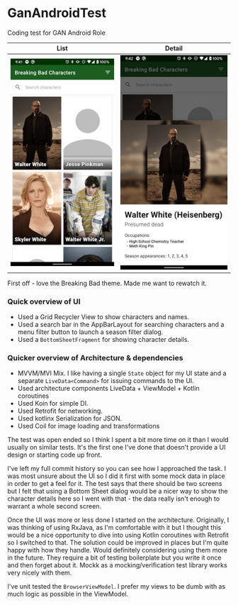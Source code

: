# GanAndroidTest
Coding test for GAN Android Role

List             |  Detail
:-------------------------:|:-------------------------:
![screenshot1](screenshot1.png)  |  ![screenshot1](screenshot2.png)


First off - love the Breaking Bad theme. Made me want to rewatch it.

### Quick overview of UI
- Used a Grid Recycler View to show characters and names.
- Used a search bar in the AppBarLayout for searching characters and a menu filter button to launch a season filter dialog.
- Used a `BottomSheetFragment` for showing character details.

### Quicker overview of Architecture & dependencies
- MVVM/MVI Mix. I like having a single `State` object for my UI state and a separate `LiveData<Command>` for issuing commands to the UI.
- Used architecture components LiveData + ViewModel + Kotlin coroutines
- Used Koin for simple DI. 
- Used Retrofit for networking.
- Used kotlinx Serialization for JSON.
- Used Coil for image loading and transformations

The test was open ended so I think I spent a bit more time on it than I would usually on similar tests. It's the first one I've done that doesn't provide a UI
design or starting code up front. 

I've left my full commit history so you can see how I approached the task. I was most unsure about the UI so I did it first with some mock data in place in 
order to get a feel for it. The test says that there should be two screens but I felt that using a Bottom Sheet dialog would be a nicer way to show the 
character details here so I went with that - the data really isn't enough to warrant a whole second screen.

Once the UI was more or less done I started on the architecture. Originally, I was thinking of using RxJava, as I'm comfortable with it but I thought this
would be a nice opportunity to dive into using Kotlin coroutines with Retrofit so I switched to that. The solution could be improved in places but I'm quite happy
with how they handle. Would definitely considering using them more in the future. 
They require a bit of testing boilerplate but you write it once and then forget about it. Mockk as a mocking/verification test library works very nicely with them.

I've unit tested the `BrowserViewModel`. I prefer my views to be dumb with as much logic as possible in the ViewModel.
